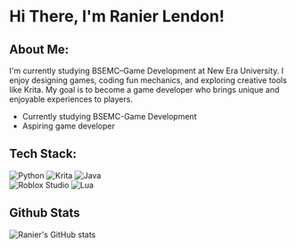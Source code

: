 #  Hi There, I'm Ranier Lendon!
##  About Me:
I'm currently studying BSEMC–Game Development at New Era University. I enjoy designing games, coding fun mechanics, and exploring creative tools like Krita. My goal is to become a game developer who brings unique and enjoyable experiences to players.
-  Currently studying BSEMC-Game Development<br>
-  Aspiring game developer<br>

##  Tech Stack:
![Python](https://img.shields.io/badge/python-3670A0?style=for-the-badge&logo=python&logoColor=ffdd54)
![Krita](https://img.shields.io/badge/Krita-203759?style=for-the-badge&logo=krita&logoColor=EEF37B)
![Java](https://img.shields.io/badge/Java-ED8B00?style=for-the-badge&logo=java&logoColor=white)<br>
![Roblox Studio](https://img.shields.io/badge/Roblox_Studio-000000?style=for-the-badge&logo=roblox&logoColor=white)
![Lua](https://img.shields.io/badge/Lua-2C2D72?style=for-the-badge&logo=lua&logoColor=white)

##  Github Stats
![Ranier's GitHub stats](https://github-readme-stats.vercel.app/api?username=ranier-lendon&show_icons=true&theme=radical)
